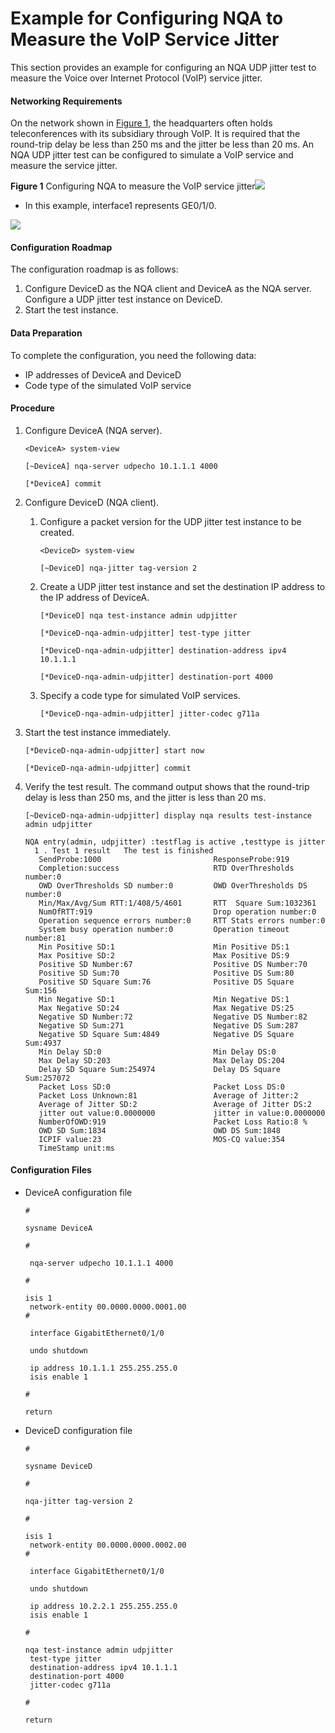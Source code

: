 Example for Configuring NQA to Measure the VoIP Service Jitter
==============================================================

This section provides an example for configuring an NQA UDP jitter test to measure the Voice over Internet Protocol (VoIP) service jitter.

#### Networking Requirements

On the network shown in [Figure 1](#EN-US_TASK_0172373137__fig_dc_vrp_nqa_cfg_002801), the headquarters often holds teleconferences with its subsidiary through VoIP. It is required that the round-trip delay be less than 250 ms and the jitter be less than 20 ms. An NQA UDP jitter test can be configured to simulate a VoIP service and measure the service jitter.

**Figure 1** Configuring NQA to measure the VoIP service jitter![](../../../../public_sys-resources/note_3.0-en-us.png) 

* In this example, interface1 represents GE0/1/0.

  
![](images/fig_dc_vrp_nqa_cfg_002601.png)  


#### Configuration Roadmap

The configuration roadmap is as follows:

1. Configure DeviceD as the NQA client and DeviceA as the NQA server. Configure a UDP jitter test instance on DeviceD.
2. Start the test instance.

#### Data Preparation

To complete the configuration, you need the following data:

* IP addresses of DeviceA and DeviceD
* Code type of the simulated VoIP service

#### Procedure

1. Configure DeviceA (NQA server).
   
   
   ```
   <DeviceA> system-view
   ```
   ```
   [~DeviceA] nqa-server udpecho 10.1.1.1 4000
   ```
   ```
   [*DeviceA] commit
   ```
2. Configure DeviceD (NQA client).
   1. Configure a packet version for the UDP jitter test instance to be created.
      
      
      ```
      <DeviceD> system-view
      ```
      ```
      [~DeviceD] nqa-jitter tag-version 2
      ```
   2. Create a UDP jitter test instance and set the destination IP address to the IP address of DeviceA.
      
      
      ```
      [*DeviceD] nqa test-instance admin udpjitter
      ```
      ```
      [*DeviceD-nqa-admin-udpjitter] test-type jitter
      ```
      ```
      [*DeviceD-nqa-admin-udpjitter] destination-address ipv4 10.1.1.1
      ```
      ```
      [*DeviceD-nqa-admin-udpjitter] destination-port 4000
      ```
   3. Specify a code type for simulated VoIP services.
      
      
      ```
      [*DeviceD-nqa-admin-udpjitter] jitter-codec g711a
      ```
3. Start the test instance immediately.
   
   
   ```
   [*DeviceD-nqa-admin-udpjitter] start now
   ```
   ```
   [*DeviceD-nqa-admin-udpjitter] commit
   ```
4. Verify the test result. The command output shows that the round-trip delay is less than 250 ms, and the jitter is less than 20 ms.
   
   
   ```
   [~DeviceD-nqa-admin-udpjitter] display nqa results test-instance admin udpjitter
   
   NQA entry(admin, udpjitter) :testflag is active ,testtype is jitter             
     1 . Test 1 result   The test is finished                                      
      SendProbe:1000                         ResponseProbe:919                     
      Completion:success                     RTD OverThresholds number:0           
      OWD OverThresholds SD number:0         OWD OverThresholds DS number:0        
      Min/Max/Avg/Sum RTT:1/408/5/4601       RTT  Square Sum:1032361               
      NumOfRTT:919                           Drop operation number:0               
      Operation sequence errors number:0     RTT Stats errors number:0             
      System busy operation number:0         Operation timeout number:81           
      Min Positive SD:1                      Min Positive DS:1                     
      Max Positive SD:2                      Max Positive DS:9                     
      Positive SD Number:67                  Positive DS Number:70                 
      Positive SD Sum:70                     Positive DS Sum:80                    
      Positive SD Square Sum:76              Positive DS Square Sum:156            
      Min Negative SD:1                      Min Negative DS:1                     
      Max Negative SD:24                     Max Negative DS:25                    
      Negative SD Number:72                  Negative DS Number:82                 
      Negative SD Sum:271                    Negative DS Sum:287                   
      Negative SD Square Sum:4849            Negative DS Square Sum:4937           
      Min Delay SD:0                         Min Delay DS:0                        
      Max Delay SD:203                       Max Delay DS:204                      
      Delay SD Square Sum:254974             Delay DS Square Sum:257072            
      Packet Loss SD:0                       Packet Loss DS:0                      
      Packet Loss Unknown:81                 Average of Jitter:2                   
      Average of Jitter SD:2                 Average of Jitter DS:2                
      jitter out value:0.0000000             jitter in value:0.0000000             
      NumberOfOWD:919                        Packet Loss Ratio:8 %                 
      OWD SD Sum:1834                        OWD DS Sum:1848                       
      ICPIF value:23                         MOS-CQ value:354                      
      TimeStamp unit:ms       
   
   ```

#### Configuration Files

* DeviceA configuration file
  
  ```
  #
  ```
  ```
  sysname DeviceA
  ```
  ```
  #
  ```
  ```
   nqa-server udpecho 10.1.1.1 4000
  ```
  ```
  #
  ```
  ```
  isis 1
   network-entity 00.0000.0000.0001.00  
  #
  ```
  ```
   interface GigabitEthernet0/1/0
  ```
  ```
   undo shutdown
  ```
  ```
   ip address 10.1.1.1 255.255.255.0
   isis enable 1 
  ```
  ```
  #
  ```
  ```
  return
  ```
* DeviceD configuration file
  
  ```
  #
  ```
  ```
  sysname DeviceD
  ```
  ```
  #
  ```
  ```
  nqa-jitter tag-version 2
  ```
  ```
  #
  ```
  ```
  isis 1
   network-entity 00.0000.0000.0002.00  
  #
  ```
  ```
   interface GigabitEthernet0/1/0
  ```
  ```
   undo shutdown
  ```
  ```
   ip address 10.2.2.1 255.255.255.0
   isis enable 1 
  ```
  ```
  #
  ```
  ```
  nqa test-instance admin udpjitter
   test-type jitter
   destination-address ipv4 10.1.1.1
   destination-port 4000
   jitter-codec g711a      
  ```
  ```
  #
  ```
  ```
  return
  ```